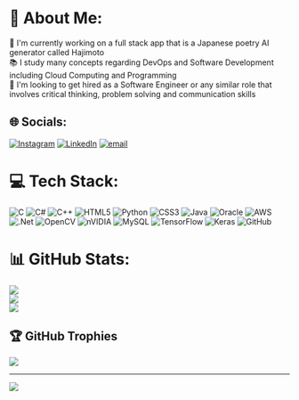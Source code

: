 # 💫 About Me:
📝 I'm currently working on a full stack app that is a Japanese poetry AI generator called Hajimoto<br>📚 I study many concepts regarding DevOps and Software Development including Cloud Computing and Programming<br>🔎 I'm looking to get hired as a Software Engineer or any similar role that involves critical thinking, problem solving and communication skills<br>


## 🌐 Socials:
[![Instagram](https://img.shields.io/badge/Instagram-%23E4405F.svg?logo=Instagram&logoColor=white)](https://instagram.com/razvan_spinu) [![LinkedIn](https://img.shields.io/badge/LinkedIn-%230077B5.svg?logo=linkedin&logoColor=white)](www.linkedin.com/in/răzvan-spînu-709b78340) [![email](https://img.shields.io/badge/Email-D14836?logo=gmail&logoColor=white)](mailto:razvan.spinu.ro@gmail.com) 

# 💻 Tech Stack:
![C](https://img.shields.io/badge/c-%2300599C.svg?style=for-the-badge&logo=c&logoColor=white) ![C#](https://img.shields.io/badge/c%23-%23239120.svg?style=for-the-badge&logo=csharp&logoColor=white) ![C++](https://img.shields.io/badge/c++-%2300599C.svg?style=for-the-badge&logo=c%2B%2B&logoColor=white) ![HTML5](https://img.shields.io/badge/html5-%23E34F26.svg?style=for-the-badge&logo=html5&logoColor=white) ![Python](https://img.shields.io/badge/python-3670A0?style=for-the-badge&logo=python&logoColor=ffdd54) ![CSS3](https://img.shields.io/badge/css3-%231572B6.svg?style=for-the-badge&logo=css3&logoColor=white) ![Java](https://img.shields.io/badge/java-%23ED8B00.svg?style=for-the-badge&logo=openjdk&logoColor=white) ![Oracle](https://img.shields.io/badge/Oracle-F80000?style=for-the-badge&logo=oracle&logoColor=white) ![AWS](https://img.shields.io/badge/AWS-%23FF9900.svg?style=for-the-badge&logo=amazon-aws&logoColor=white) ![.Net](https://img.shields.io/badge/.NET-5C2D91?style=for-the-badge&logo=.net&logoColor=white) ![OpenCV](https://img.shields.io/badge/opencv-%23white.svg?style=for-the-badge&logo=opencv&logoColor=white) ![nVIDIA](https://img.shields.io/badge/cuda-000000.svg?style=for-the-badge&logo=nVIDIA&logoColor=green) ![MySQL](https://img.shields.io/badge/mysql-4479A1.svg?style=for-the-badge&logo=mysql&logoColor=white) ![TensorFlow](https://img.shields.io/badge/TensorFlow-%23FF6F00.svg?style=for-the-badge&logo=TensorFlow&logoColor=white) ![Keras](https://img.shields.io/badge/Keras-%23D00000.svg?style=for-the-badge&logo=Keras&logoColor=white) ![GitHub](https://img.shields.io/badge/github-%23121011.svg?style=for-the-badge&logo=github&logoColor=white)
# 📊 GitHub Stats:
![](https://github-readme-stats.vercel.app/api?username=DalonyBell&theme=dark&hide_border=false&include_all_commits=true&count_private=true)<br/>
![](https://github-readme-streak-stats.herokuapp.com/?user=DalonyBell&theme=dark&hide_border=false)<br/>
![](https://github-readme-stats.vercel.app/api/top-langs/?username=DalonyBell&theme=dark&hide_border=false&include_all_commits=true&count_private=true&layout=compact)

## 🏆 GitHub Trophies
![](https://github-profile-trophy.vercel.app/?username=DalonyBell&theme=radical&no-frame=false&no-bg=true&margin-w=4)

---
[![](https://visitcount.itsvg.in/api?id=DalonyBell&icon=0&color=0)](https://visitcount.itsvg.in)

<!-- Proudly created with GPRM ( https://gprm.itsvg.in ) -->
